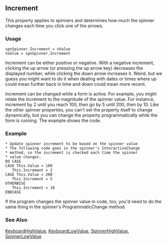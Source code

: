 ## Increment

This property applies to spinners and determines how much the spinner changes each time you click one of the arrows.

### Usage

```foxpro
spnSpinner.Increment = nValue
nValue = spnSpinner.Increment
```

Increment can be either positive or negative. With a negative increment, clicking the up arrow (or pressing the up arrow key) decreases the displayed number, while clicking the down arrow increases it. Weird, but we guess you might want to do it when dealing with dates or times where up could mean further back in time and down could mean more recent.

Increment can be changed while a form is active. For example, you might relate the increment to the magnitude of the spinner value. For instance, increment by 2 until you reach 100, then go by 5 until 200, then by 10. Like the other spinner properties, you can't set the property itself to change dynamically, but you can change the property programmatically while the form is running. The example shows the code.

### Example

```foxpro
* Update spinner increment to be based on the spinner value
* The following code goes in the spinner's InteractiveChange
* method, so the increment is checked each time the spinner
* value changes.
DO CASE
CASE This.Value < 100
   This.Increment = 2
CASE This.Value < 200
   This.Increment = 5
OTHERWISE
   This.Increment = 10
ENDCASE
```

If the program changes the spinner value in code, too, you'd need to do the same thing in the spinner's ProgrammaticChange method.

### See Also

[KeyboardHighValue](s4g373.md), [KeyboardLowValue](s4g373.md), [SpinnerHighValue](s4g373.md), [SpinnerLowValue](s4g373.md)